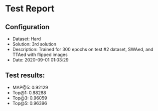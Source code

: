 # Test Report

## Configuration

 - Dataset: Hard
 - Solution: 3rd solution
 - Description: Trained for 300 epochs on test #2 dataset, SWAed, and TTAed with flipped images
 - Date: 2020-09-01 01:03:29

## Test results: 

 - MAP@5:    0.92129
 - Top@1:    0.88288
 - Top@3:    0.96059
 - Top@5:    0.96396

